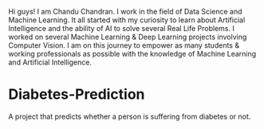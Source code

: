 Hi guys! I am Chandu Chandran. 
I work in the field of Data Science and Machine Learning. 
It all started with my curiosity to learn about Artificial Intelligence and the ability of AI to solve several Real Life Problems. 
I worked on several Machine Learning & Deep Learning projects involving Computer Vision. 
I am on this journey to empower as many students & working professionals as possible with the knowledge of Machine Learning and Artificial Intelligence.


# Diabetes-Prediction
A project that predicts whether a person is suffering from diabetes or not.
